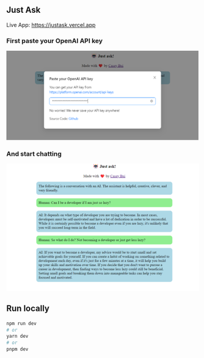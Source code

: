 ## Just Ask

Live App: https://justask.vercel.app

### First paste your OpenAI API key

<img 
    src='readme/next-chat-4.png'
/>



### And start chatting

<img 
    src='readme/next-chat-3png.png'
/>

## Run locally

```bash
npm run dev
# or
yarn dev
# or
pnpm dev
```


